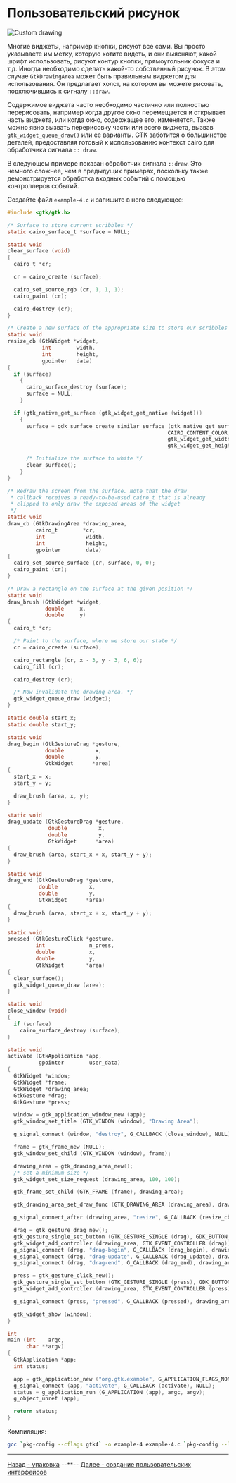 # Пользовательский рисунок

![Custom drawing](pic/dwaw.png)

Многие виджеты, например кнопки, рисуют все сами. Вы просто указываете им метку, которую хотите видеть, и они выясняют, какой шрифт использовать, рисуют контур кнопки, прямоугольник фокуса и т.д. Иногда необходимо сделать какой-то собственный рисунок. В этом случае `GtkDrawingArea` может быть правильным виджетом для использования. Он предлагает холст, на котором вы можете рисовать, подключившись к сигналу `::draw`.

Содержимое виджета часто необходимо частично или полностью перерисовать, например когда другое окно перемещается и открывает часть виджета, или когда окно, содержащее его, изменяется. Также можно явно вызвать перерисовку части или всего виджета, вызвав `gtk_widget_queue_draw()` или ее варианты. GTK заботится о большинстве деталей, предоставляя готовый к использованию контекст cairo для обработчика сигнала `:: draw`.

В следующем примере показан обработчик сигнала `::draw`. Это немного сложнее, чем в предыдущих примерах, поскольку также демонстрируется обработка входных событий с помощью контроллеров событий.

Создайте файл `example-4.c` и запишите в него следующее:
```c
#include <gtk/gtk.h>

/* Surface to store current scribbles */
static cairo_surface_t *surface = NULL;

static void
clear_surface (void)
{
  cairo_t *cr;

  cr = cairo_create (surface);

  cairo_set_source_rgb (cr, 1, 1, 1);
  cairo_paint (cr);

  cairo_destroy (cr);
}

/* Create a new surface of the appropriate size to store our scribbles */
static void
resize_cb (GtkWidget *widget,
           int        width,
           int        height,
           gpointer   data)
{
  if (surface)
    {
      cairo_surface_destroy (surface);
      surface = NULL;
    }

  if (gtk_native_get_surface (gtk_widget_get_native (widget)))
    {
      surface = gdk_surface_create_similar_surface (gtk_native_get_surface (gtk_widget_get_native (widget)),
                                                   CAIRO_CONTENT_COLOR,
                                                   gtk_widget_get_width (widget),
                                                   gtk_widget_get_height (widget));

      /* Initialize the surface to white */
      clear_surface();
    }
}

/* Redraw the screen from the surface. Note that the draw
 * callback receives a ready-to-be-used cairo_t that is already
 * clipped to only draw the exposed areas of the widget
 */
static void
draw_cb (GtkDrawingArea *drawing_area,
         cairo_t        *cr,
         int             width,
         int             height,
         gpointer        data)
{
  cairo_set_source_surface (cr, surface, 0, 0);
  cairo_paint (cr);
}

/* Draw a rectangle on the surface at the given position */
static void
draw_brush (GtkWidget *widget,
            double     x,
            double     y)
{
  cairo_t *cr;

  /* Paint to the surface, where we store our state */
  cr = cairo_create (surface);

  cairo_rectangle (cr, x - 3, y - 3, 6, 6);
  cairo_fill (cr);

  cairo_destroy (cr);

  /* Now invalidate the drawing area. */
  gtk_widget_queue_draw (widget);
}

static double start_x;
static double start_y;

static void
drag_begin (GtkGestureDrag *gesture,
            double          x,
            double          y,
            GtkWidget      *area)
{
  start_x = x;
  start_y = y;

  draw_brush (area, x, y);
}

static void
drag_update (GtkGestureDrag *gesture,
             double          x,
             double          y,
             GtkWidget      *area)
{
  draw_brush (area, start_x + x, start_y + y);
}

static void
drag_end (GtkGestureDrag *gesture,
          double          x,
          double          y,
          GtkWidget      *area)
{
  draw_brush (area, start_x + x, start_y + y);
}

static void
pressed (GtkGestureClick *gesture,
         int              n_press,
         double           x,
         double           y,
         GtkWidget       *area)
{
  clear_surface();
  gtk_widget_queue_draw (area);
}

static void
close_window (void)
{
  if (surface)
    cairo_surface_destroy (surface);
}

static void
activate (GtkApplication *app,
          gpointer        user_data)
{
  GtkWidget *window;
  GtkWidget *frame;
  GtkWidget *drawing_area;
  GtkGesture *drag;
  GtkGesture *press;

  window = gtk_application_window_new (app);
  gtk_window_set_title (GTK_WINDOW (window), "Drawing Area");

  g_signal_connect (window, "destroy", G_CALLBACK (close_window), NULL);

  frame = gtk_frame_new (NULL);
  gtk_window_set_child (GTK_WINDOW (window), frame);

  drawing_area = gtk_drawing_area_new();
  /* set a minimum size */
  gtk_widget_set_size_request (drawing_area, 100, 100);

  gtk_frame_set_child (GTK_FRAME (frame), drawing_area);

  gtk_drawing_area_set_draw_func (GTK_DRAWING_AREA (drawing_area), draw_cb, NULL, NULL);

  g_signal_connect_after (drawing_area, "resize", G_CALLBACK (resize_cb), NULL);

  drag = gtk_gesture_drag_new();
  gtk_gesture_single_set_button (GTK_GESTURE_SINGLE (drag), GDK_BUTTON_PRIMARY);
  gtk_widget_add_controller (drawing_area, GTK_EVENT_CONTROLLER (drag));
  g_signal_connect (drag, "drag-begin", G_CALLBACK (drag_begin), drawing_area);
  g_signal_connect (drag, "drag-update", G_CALLBACK (drag_update), drawing_area);
  g_signal_connect (drag, "drag-end", G_CALLBACK (drag_end), drawing_area);

  press = gtk_gesture_click_new();
  gtk_gesture_single_set_button (GTK_GESTURE_SINGLE (press), GDK_BUTTON_SECONDARY);
  gtk_widget_add_controller (drawing_area, GTK_EVENT_CONTROLLER (press));

  g_signal_connect (press, "pressed", G_CALLBACK (pressed), drawing_area);

  gtk_widget_show (window);
}

int
main (int    argc,
      char **argv)
{
  GtkApplication *app;
  int status;

  app = gtk_application_new ("org.gtk.example", G_APPLICATION_FLAGS_NONE);
  g_signal_connect (app, "activate", G_CALLBACK (activate), NULL);
  status = g_application_run (G_APPLICATION (app), argc, argv);
  g_object_unref (app);

  return status;
}
```

Компиляция:
```bash
gcc `pkg-config --cflags gtk4` -o example-4 example-4.c `pkg-config --libs gtk4`
```

***
[Назад - упаковка](gtk3.md)
--**--
[Далее - создание пользовательских интерфейсов](gtk5.md)
